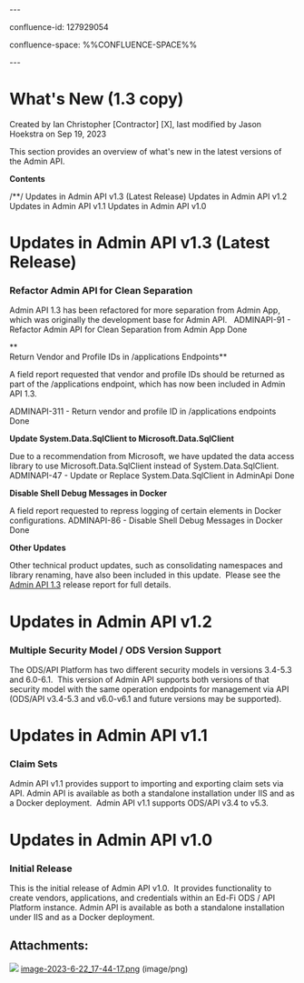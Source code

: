 \---

confluence-id: 127929054

confluence-space: %%CONFLUENCE-SPACE%%

\---

What's New (1.3 copy)
=====================

Created by Ian Christopher \[Contractor\] \[X\], last modified by Jason Hoekstra on Sep 19, 2023

This section provides an overview of what's new in the latest versions of the Admin API.

**Contents**

/\*\*/ Updates in Admin API v1.3 (Latest Release) Updates in Admin API v1.2 Updates in Admin API v1.1 Updates in Admin API v1.0

Updates in Admin API v1.3 (Latest Release)
==========================================

### Refactor Admin API for Clean Separation

Admin API 1.3 has been refactored for more separation from Admin App, which was originally the development base for Admin API.   ADMINAPI-91 - Refactor Admin API for Clean Separation from Admin App Done

**  
Return Vendor and Profile IDs in /applications Endpoints**

A field report requested that vendor and profile IDs should be returned as part of the /applications endpoint, which has now been included in Admin API 1.3.

ADMINAPI-311 - Return vendor and profile ID in /applications endpoints Done

  

**Update System.Data.SqlClient to Microsoft.Data.SqlClient**

Due to a recommendation from Microsoft, we have updated the data access library to use Microsoft.Data.SqlClient instead of System.Data.SqlClient. ADMINAPI-47 - Update or Replace System.Data.SqlClient in AdminApi Done

**Disable Shell Debug Messages in Docker**

A field report requested to repress logging of certain elements in Docker configurations. ADMINAPI-86 - Disable Shell Debug Messages in Docker Done

**Other Updates**

Other technical product updates, such as consolidating namespaces and library renaming, have also been included in this update.  Please see the [Admin API 1.3](https://tracker.ed-fi.org/projects/ADMINAPI/versions/15500#release-report-tab-body) release report for full details.

Updates in Admin API v1.2
=========================

### Multiple Security Model / ODS Version Support

The ODS/API Platform has two different security models in versions 3.4-5.3 and 6.0-6.1.  This version of Admin API supports both versions of that security model with the same operation endpoints for management via API (ODS/API v3.4-5.3 and v6.0-v6.1 and future versions may be supported).

Updates in Admin API v1.1
=========================

### Claim Sets

Admin API v1.1 provides support to importing and exporting claim sets via API. Admin API is available as both a standalone installation under IIS and as a Docker deployment.  Admin API v1.1 supports ODS/API v3.4 to v5.3.

Updates in Admin API v1.0
=========================

### Initial Release

This is the initial release of Admin API v1.0.  It provides functionality to create vendors, applications, and credentials within an Ed-Fi ODS / API Platform instance. Admin API is available as both a standalone installation under IIS and as a Docker deployment.

  

Attachments:
------------

![](images/icons/bullet_blue.gif) [image-2023-6-22\_17-44-17.png](attachments/127929054/162202447.png) (image/png)